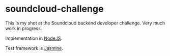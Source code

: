 # soundcloud-challenge


This is my shot at the Soundcloud backend developer challenge. Very much work in progress.

Implementation in [NodeJS](http://nodejs.org).

Test framework is [Jasmine](http://pivotal.github.com/jasmine/).
